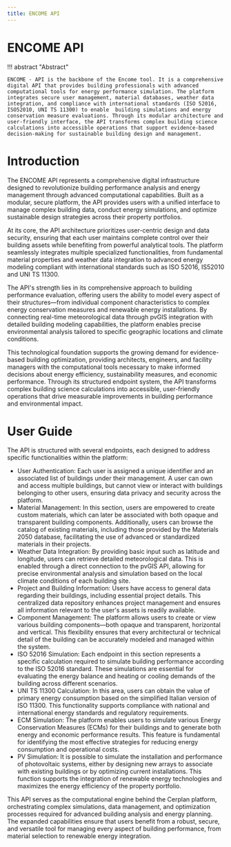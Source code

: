```yaml
---
title: ENCOME API 
---
```


# ENCOME API

!!! abstract "Abstract"

    ENCOME - API is the backbone of the Encome tool. It is a comprehensive digital API that provides building professionals with advanced computational tools for energy performance simulation. The platform integrates secure user management, material databases, weather data integration, and compliance with international standards (ISO 52016, ISO52010, UNI TS 11300) to enable  building simulations and energy conservation measure evaluations. Through its modular architecture and user-friendly interface, the API transforms complex building science calculations into accessible operations that support evidence-based decision-making for sustainable building design and management.


# Introduction

The ENCOME API represents a comprehensive digital infrastructure designed to revolutionize building performance analysis and energy management through advanced computational capabilities. Built as a modular, secure platform, the API provides users with a unified interface to manage complex building data, conduct energy simulations, and optimize sustainable design strategies across their property portfolios.

At its core, the API architecture prioritizes user-centric design and data security, ensuring that each user maintains complete control over their building assets while benefiting from powerful analytical tools. The platform seamlessly integrates multiple specialized functionalities, from fundamental material properties and weather data integration to advanced energy modeling compliant with international standards such as ISO 52016, IS52010 and UNI TS 11300.

The API's strength lies in its comprehensive approach to building performance evaluation, offering users the ability to model every aspect of their structures—from individual component characteristics to complex energy conservation measures and renewable energy installations. By connecting real-time meteorological data through pvGIS integration with detailed building modeling capabilities, the platform enables precise environmental analysis tailored to specific geographic locations and climate conditions.

This technological foundation supports the growing demand for evidence-based building optimization, providing architects, engineers, and facility managers with the computational tools necessary to make informed decisions about energy efficiency, sustainability measures, and economic performance. Through its structured endpoint system, the API transforms complex building science calculations into accessible, user-friendly operations that drive measurable improvements in building performance and environmental impact.

# User Guide

The API is structured with several endpoints, each designed to address specific functionalities within the platform:

- User Authentication: Each user is assigned a unique identifier and an associated list of buildings under their management. A user can own and access multiple buildings, but cannot view or interact with buildings belonging to other users, ensuring data privacy and security across the platform.
- Material Management: In this section, users are empowered to create custom materials, which can later be associated with both opaque and transparent building components. Additionally, users can browse the catalog of existing materials, including those provided by the Materials 2050 database, facilitating the use of advanced or standardized materials in their projects.
- Weather Data Integration: By providing basic input such as latitude and longitude, users can retrieve detailed meteorological data. This is enabled through a direct connection to the pvGIS API, allowing for precise environmental analysis and simulation based on the local climate conditions of each building site.
- Project and Building Information: Users have access to general data regarding their buildings, including essential project details. This centralized data repository enhances project management and ensures all information relevant to the user's assets is readily available.
- Component Management: The platform allows users to create or view various building components—both opaque and transparent, horizontal and vertical. This flexibility ensures that every architectural or technical detail of the building can be accurately modeled and managed within the system.
- ISO 52016 Simulation: Each endpoint in this section represents a specific calculation required to simulate building performance according to the ISO 52016 standard. These simulations are essential for evaluating the energy balance and heating or cooling demands of the building across different scenarios.
- UNI TS 11300 Calculation: In this area, users can obtain the value of primary energy consumption based on the simplified Italian version of ISO 11300. This functionality supports compliance with national and international energy standards and regulatory requirements.
- ECM Simulation: The platform enables users to simulate various Energy Conservation Measures (ECMs) for their buildings and to generate both energy and economic performance results. This feature is fundamental for identifying the most effective strategies for reducing energy consumption and operational costs.
- PV Simulation: It is possible to simulate the installation and performance of photovoltaic systems, either by designing new arrays to associate with existing buildings or by optimizing current installations. This function supports the integration of renewable energy technologies and maximizes the energy efficiency of the property portfolio.

This API serves as the computational engine behind the Cerplan platform, orchestrating complex simulations, data management, and optimization processes required for advanced building analysis and energy planning. The expanded capabilities ensure that users benefit from a robust, secure, and versatile tool for managing every aspect of building performance, from material selection to renewable energy integration.
